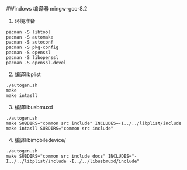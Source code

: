 #Windows
编译器 mingw-gcc-8.2

1. 环境准备

```
pacman -S libtool
pacman -S automake
pacman -S autoconf
pacman -S pkg-config
pacman -S openssl
pacman -S libopenssl
pacman -S openssl-devel
```

2. 编译libplist
```
./autogen.sh
make
make intasll
```

3. 编译libusbmuxd
```
./autogen.sh
make SUBDIRS="common src include" INCLUDES=-I../../libplist/include
make intasll SUBDIRS="common src include"
```

4. 编译libimobiledevice/
```
./autogen.sh
make SUBDIRS="common src include docs" INCLUDES="-I../../libplist/include -I../../libusbmuxd/include"
```



